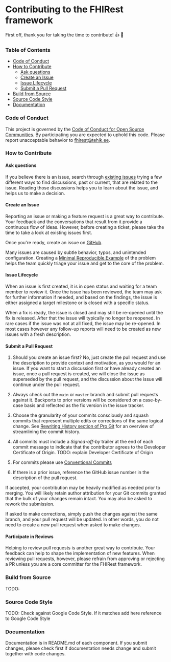 # Contributing  to the FHIRest framework
First off, thank you for taking the time to contribute! :+1: :tada:

### Table of Contents

* [Code of Conduct](#code-of-conduct)
* [How to Contribute](#how-to-contribute)
  * [Ask questions](#ask-questions)
  * [Create an Issue](#create-an-issue)
  * [Issue Lifecycle](#issue-lifecycle)
  * [Submit a Pull Request](#submit-a-pull-request)
* [Build from Source](#build-from-source)
* [Source Code Style](#source-code-style)
* [Documentation](#documentation)

### Code of Conduct

This project is governed by the [Code of Conduct for Open Source Communities](https://www.contributor-covenant.org/).
By participating you are expected to uphold this code.
Please report unacceptable behavior to fhirest@tehik.ee.

### How to Contribute

#### Ask questions

If you believe there is an issue, search through
[existing issues](https://github.com/fhirest/fhirest/issues) trying a
few different ways to find discussions, past or current, that are related to the issue.
Reading those discussions helps you to learn about the issue, and helps us to make a
decision.


#### Create an Issue

Reporting an issue or making a feature request is a great way to contribute. Your feedback
and the conversations that result from it provide a continuous flow of ideas. However,
before creating a ticket, please take the time to take a look at existing issues first.

Once you're ready, create an issue on [GitHub](https://github.com/fhirest/fhirest/issues).

Many issues are caused by subtle behavior, typos, and unintended configuration.
Creating a [Minimal Reproducible Example](https://stackoverflow.com/help/minimal-reproducible-example)
 of the problem helps the team quickly triage your issue and get to the core of the problem.

#### Issue Lifecycle

When an issue is first created, it is in open status and waiting for a team member to review it.
Once the issue has been reviewed, the team may ask for further
information if needed, and based on the findings, the issue is either assigned a target
milestone or is closed with a specific status.

When a fix is ready, the issue is closed and may still be re-opened until the fix is
released. After that the issue will typically no longer be reopened. In rare cases if the
issue was not at all fixed, the issue may be re-opened. In most cases however any
follow-up reports will need to be created as new issues with a fresh description.

#### Submit a Pull Request

1. Should you create an issue first? No, just create the pull request and use the
description to provide context and motivation, as you would for an issue. If you want
to start a discussion first or have already created an issue, once a pull request is
created, we will close the issue as superseded by the pull request, and the discussion
about the issue will continue under the pull request.

1. Always check out the `main` or `master` branch and submit pull requests against it.
Backports to prior versions will be considered on a case-by-case basis and reflected as
the fix version in the issue tracker.

1. Choose the granularity of your commits consciously and squash commits that represent
multiple edits or corrections of the same logical change. See
[Rewriting History section of Pro Git](https://git-scm.com/book/en/Git-Tools-Rewriting-History)
for an overview of streamlining the commit history.

1. All commits must include a _Signed-off-by_ trailer at the end of each commit message
to indicate that the contributor agrees to the Developer Certificate of Origin.
TODO: explain Developer Certificate of Origin

1. For commits please use [Conventional Commits](https://www.conventionalcommits.org/)

1. If there is a prior issue, reference the GitHub issue number in the description of the
pull request.

If accepted, your contribution may be heavily modified as needed prior to merging.
You will likely retain author attribution for your Git commits granted that the bulk of
your changes remain intact. You may also be asked to rework the submission.

If asked to make corrections, simply push the changes against the same branch, and your
pull request will be updated. In other words, you do not need to create a new pull request
when asked to make changes.

#### Participate in Reviews

Helping to review pull requests is another great way to contribute. Your feedback
can help to shape the implementation of new features. When reviewing pull requests,
however, please refrain from approving or rejecting a PR unless you are a core
committer for the FHIRest framework.

### Build from Source

TODO:

### Source Code Style

TODO: Check against Google Code Style. If it matches add here reference to Google Code Style

### Documentation

Documentation is in README.md of each component. If you submit changes, please check first if documentation needs change and submit together with code changes.
